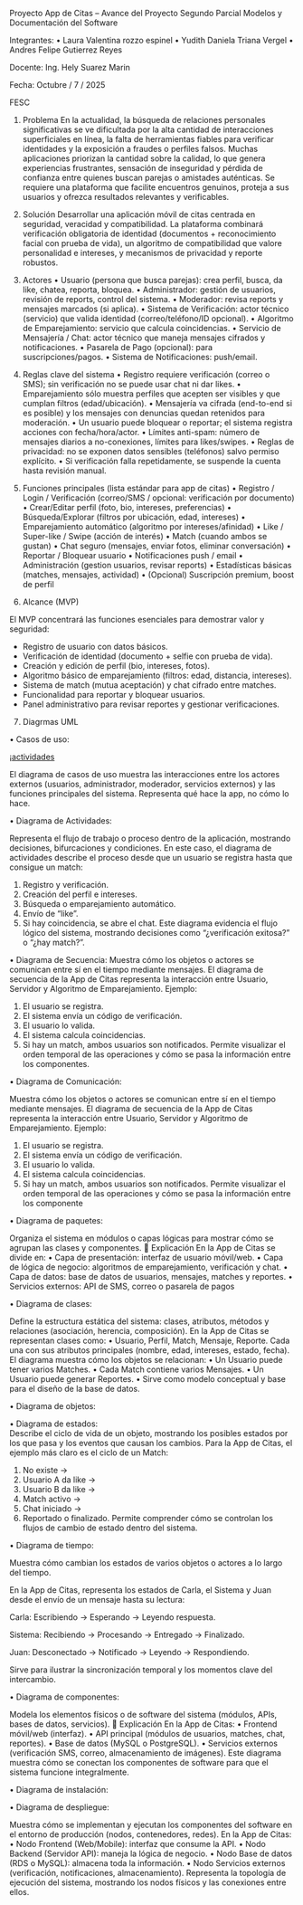 Proyecto App de Citas – Avance del Proyecto Segundo Parcial
Modelos y Documentación del Software



Integrantes:
• Laura Valentina rozzo espinel
• Yudith Daniela Triana Vergel
• Andres Felipe Gutierrez Reyes

Docente:
Ing. Hely Suarez Marin

Fecha:
Octubre / 7 / 2025

FESC











1.	Problema
En la actualidad, la búsqueda de relaciones personales significativas se ve dificultada por la alta cantidad de interacciones superficiales en línea, la falta de herramientas fiables para verificar identidades y la exposición a fraudes o perfiles falsos. Muchas aplicaciones priorizan la cantidad sobre la calidad, lo que genera experiencias frustrantes, sensación de inseguridad y pérdida de confianza entre quienes buscan parejas o amistades auténticas. Se requiere una plataforma que facilite encuentros genuinos, proteja a sus usuarios y ofrezca resultados relevantes y verificables.

2.	Solución
Desarrollar una aplicación móvil de citas centrada en seguridad, veracidad y compatibilidad. La plataforma combinará verificación obligatoria de identidad (documentos + reconocimiento facial con prueba de vida), un algoritmo de compatibilidad que valore personalidad e intereses, y mecanismos de privacidad y reporte robustos.

3.	Actores
•  Usuario (persona que busca parejas): crea perfil, busca, da like, chatea, reporta, bloquea.
•  Administrador: gestión de usuarios, revisión de reports, control del sistema.
•  Moderador: revisa reports y mensajes marcados (si aplica).
•  Sistema de Verificación: actor técnico (servicio) que valida identidad (correo/teléfono/ID opcional).
•  Algoritmo de Emparejamiento: servicio que calcula coincidencias.
•  Servicio de Mensajería / Chat: actor técnico que maneja mensajes cifrados y notificaciones.
•  Pasarela de Pago (opcional): para suscripciones/pagos.
•  Sistema de Notificaciones: push/email.

4.	Reglas clave del sistema
•	Registro requiere verificación (correo o SMS); sin verificación no se puede usar chat ni dar likes.
•	Emparejamiento sólo muestra perfiles que acepten ser visibles y que cumplan filtros (edad/ubicación).
•	Mensajería va cifrada (end-to-end si es posible) y los mensajes con denuncias quedan retenidos para moderación.
•	Un usuario puede bloquear o reportar; el sistema registra acciones con fecha/hora/actor.
•	Límites anti-spam: número de mensajes diarios a no-conexiones, límites para likes/swipes.
•	Reglas de privacidad: no se exponen datos sensibles (teléfonos) salvo permiso explícito.
•	Si verificación falla repetidamente, se suspende la cuenta hasta revisión manual.

5.	Funciones principales (lista estándar para app de citas)
•	Registro / Login / Verificación (correo/SMS / opcional: verificación por documento)
•	Crear/Editar perfil (foto, bio, intereses, preferencias)
•	Búsqueda/Explorar (filtros por ubicación, edad, intereses)
•	Emparejamiento automático (algoritmo por intereses/afinidad)
•	Like / Super-like / Swipe (acción de interés)
•	Match (cuando ambos se gustan)
•	Chat seguro (mensajes, enviar fotos, eliminar conversación)
•	Reportar / Bloquear usuario
•	Notificaciones push / email
•	Administración (gestion usuarios, revisar reports)
•	Estadísticas básicas (matches, mensajes, actividad)
•	(Opcional) Suscripción premium, boost de perfil

6.	Alcance (MVP)

El MVP concentrará las funciones esenciales para demostrar valor y seguridad:

* Registro de usuario con datos básicos.
* Verificación de identidad (documento + selfie con prueba de vida).
* Creación y edición de perfil (bio, intereses, fotos).
* Algoritmo básico de emparejamiento (filtros: edad, distancia, intereses).
* Sistema de match (mutua aceptación) y chat cifrado entre matches.
* Funcionalidad para reportar y bloquear usuarios.
* Panel administrativo para revisar reportes y gestionar verificaciones.





7.	Diagrmas UML

•	Casos de uso:

 ¡[actividades](./actividades.png)

El diagrama de casos de uso muestra las interacciones entre los actores externos (usuarios, administrador, moderador, servicios externos) y las funciones principales del sistema.
Representa qué hace la app, no cómo lo hace.



•	Diagrama de Actividades:
 

Representa el flujo de trabajo o proceso dentro de la aplicación, mostrando decisiones, bifurcaciones y condiciones.
En este caso, el diagrama de actividades describe el proceso desde que un usuario se registra hasta que consigue un match:
1.	Registro y verificación.
2.	Creación del perfil e intereses.
3.	Búsqueda o emparejamiento automático.
4.	Envío de “like”.
5.	Si hay coincidencia, se abre el chat.
Este diagrama evidencia el flujo lógico del sistema, mostrando decisiones como “¿verificación exitosa?” o “¿hay match?”.

•	Diagrama de Secuencia:
 Muestra cómo los objetos o actores se comunican entre sí en el tiempo mediante mensajes.
El diagrama de secuencia de la App de Citas representa la interacción entre Usuario, Servidor y Algoritmo de Emparejamiento.
Ejemplo:
1.	El usuario se registra.
2.	El sistema envía un código de verificación.
3.	El usuario lo valida.
4.	El sistema calcula coincidencias.
5.	Si hay un match, ambos usuarios son notificados.
Permite visualizar el orden temporal de las operaciones y cómo se pasa la información entre los componentes.

•	Diagrama de Comunicación:  

Muestra cómo los objetos o actores se comunican entre sí en el tiempo mediante mensajes.
El diagrama de secuencia de la App de Citas representa la interacción entre Usuario, Servidor y Algoritmo de Emparejamiento.
Ejemplo:
1.	El usuario se registra.
2.	El sistema envía un código de verificación.
3.	El usuario lo valida.
4.	El sistema calcula coincidencias.
5.	Si hay un match, ambos usuarios son notificados.
Permite visualizar el orden temporal de las operaciones y cómo se pasa la información entre los componente 

•	Diagrama de paquetes:

Organiza el sistema en módulos o capas lógicas para mostrar cómo se agrupan las clases y componentes.
💬 Explicación
En la App de Citas se divide en:
•	Capa de presentación: interfaz de usuario móvil/web.
•	Capa de lógica de negocio: algoritmos de emparejamiento, verificación y chat.
•	Capa de datos: base de datos de usuarios, mensajes, matches y reportes.
•	Servicios externos: API de SMS, correo o pasarela de pagos
 






•	Diagrama de clases:
 

Define la estructura estática del sistema: clases, atributos, métodos y relaciones (asociación, herencia, composición).
En la App de Citas se representan clases como:
•	Usuario, Perfil, Match, Mensaje, Reporte.
Cada una con sus atributos principales (nombre, edad, intereses, estado, fecha).
El diagrama muestra cómo los objetos se relacionan:
•	Un Usuario puede tener varios Matches.
•	Cada Match contiene varios Mensajes.
•	Un Usuario puede generar Reportes.
•	Sirve como modelo conceptual y base para el diseño de la base de datos.

•	Diagrama de objetos:
 


•	Diagrama de estados:  
Describe el ciclo de vida de un objeto, mostrando los posibles estados por los que pasa y los eventos que causan los cambios.
Para la App de Citas, el ejemplo más claro es el ciclo de un Match:
1.	No existe →
2.	Usuario A da like →
3.	Usuario B da like →
4.	Match activo →
5.	Chat iniciado →
6.	Reportado o finalizado.
Permite comprender cómo se controlan los flujos de cambio de estado dentro del sistema.

•	Diagrama de tiempo:

 
Muestra cómo cambian los estados de varios objetos o actores a lo largo del tiempo.

En la App de Citas, representa los estados de Carla, el Sistema y Juan desde el envío de un mensaje hasta su lectura:

Carla: Escribiendo → Esperando → Leyendo respuesta.

Sistema: Recibiendo → Procesando → Entregado → Finalizado.

Juan: Desconectado → Notificado → Leyendo → Respondiendo.

Sirve para ilustrar la sincronización temporal y los momentos clave del intercambio.

•	Diagrama de componentes:

Modela los elementos físicos o de software del sistema (módulos, APIs, bases de datos, servicios).
💬 Explicación
En la App de Citas:
•	Frontend móvil/web (interfaz).
•	API principal (módulos de usuarios, matches, chat, reportes).
•	Base de datos (MySQL o PostgreSQL).
•	Servicios externos (verificación SMS, correo, almacenamiento de imágenes).
Este diagrama muestra cómo se conectan los componentes de software para que el sistema funcione integralmente.

•	Diagrama de instalación: 
 

 

•	Diagrama de despliegue:


Muestra cómo se implementan y ejecutan los componentes del software en el entorno de producción (nodos, contenedores, redes).
En la App de Citas:
•	Nodo Frontend (Web/Mobile): interfaz que consume la API.
•	Nodo Backend (Servidor API): maneja la lógica de negocio.
•	Nodo Base de datos (RDS o MySQL): almacena toda la información.
•	Nodo Servicios externos (verificación, notificaciones, almacenamiento).
Representa la topología de ejecución del sistema, mostrando los nodos físicos y las conexiones entre ellos.
 


